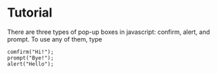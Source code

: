 Tutorial
========
There are three types of pop-up boxes in javascript: confirm, alert, and prompt. To use any of them, type

```
comfirm("Hi!");
prompt("Bye!");
alert("Hello");
```
